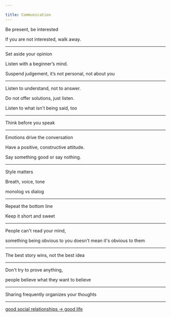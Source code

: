 ```yaml
---
 
title: Communication 
---
```



Be present, be interested

If you are not interested, walk away.

---

Set aside your opinion

Listen with a beginner’s mind.

Suspend judgement, it’s not personal, not about you 

---

Listen to understand, not to answer.

Do not offer solutions, just listen.

Listen to what isn't being said, too 

---

Think before you speak

---

Emotions drive the conversation 

Have a positive, constructive attitude. 

Say something good or say nothing.

---

Style matters

Breath, voice, tone 

monolog vs dialog

---

Repeat the bottom line

Keep it short and sweet 

---

People can't read your mind, 

something being obvious to you doesn't mean it's obvious to them 

---

The best story wins, not the best idea

---

Don't try to prove anything, 

people believe what they want to believe 

---

Sharing frequently organizes your thoughts

---

[good social relationships -> good life ](https://youtu.be/8KkKuTCFvzI?list=FLwnL1ngkxfNFBPIXpHm2A2A…)
